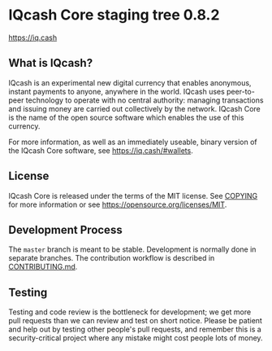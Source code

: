 IQcash Core staging tree 0.8.2
===============================

https://iq.cash


What is IQcash?
----------------

IQcash is an experimental new digital currency that enables anonymous, instant
payments to anyone, anywhere in the world. IQcash uses peer-to-peer technology
to operate with no central authority: managing transactions and issuing money
are carried out collectively by the network. IQcash Core is the name of the open
source software which enables the use of this currency.

For more information, as well as an immediately useable, binary version of
the IQcash Core software, see https://iq.cash/#wallets.


License
-------

IQcash Core is released under the terms of the MIT license. See [COPYING](COPYING) for more
information or see https://opensource.org/licenses/MIT.

Development Process
-------------------

The `master` branch is meant to be stable. Development is normally done in separate branches.
The contribution workflow is described in [CONTRIBUTING.md](CONTRIBUTING.md).

Testing
-------

Testing and code review is the bottleneck for development; we get more pull
requests than we can review and test on short notice. Please be patient and help out by testing
other people's pull requests, and remember this is a security-critical project where any mistake might cost people
lots of money.
